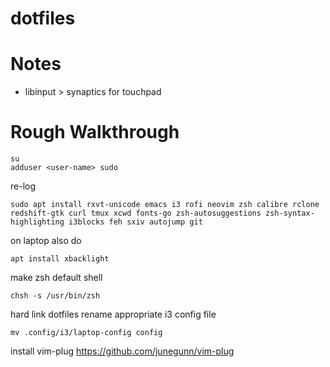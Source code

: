 # dotfiles

# Notes
- libinput > synaptics for touchpad

# Rough Walkthrough
```
su
adduser <user-name> sudo
```
re-log
```
sudo apt install rxvt-unicode emacs i3 rofi neovim zsh calibre rclone redshift-gtk curl tmux xcwd fonts-go zsh-autosuggestions zsh-syntax-highlighting i3blocks feh sxiv autojump git
```
on laptop also do
```
apt install xbacklight
```
make zsh default shell
```
chsh -s /usr/bin/zsh
```
hard link dotfiles
rename appropriate i3 config file
```
mv .config/i3/laptop-config config
```
install vim-plug
https://github.com/junegunn/vim-plug
